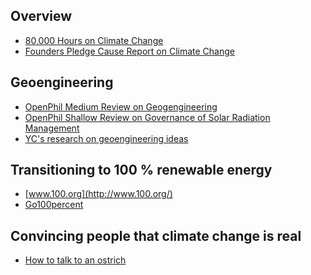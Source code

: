 <!-- TITLE: Reducing Risk from Climate Change -->
<!-- SUBTITLE: Making sure the world doesn't overheat to death -->

## Overview

* [80,000 Hours on Climate Change](https://80000hours.org/problem-profiles/climate-change/)
* [Founders Pledge Cause Report on Climate Change](https://founderspledge.com/research/Cause%20Report%20-%20Climate%20Change.pdf)


## Geoengineering

* [OpenPhil Medium Review on Geogengineering](https://www.openphilanthropy.org/research/cause-reports/geoengineering)
* [OpenPhil Shallow Review on Governance of Solar Radiation Management](https://www.openphilanthropy.org/research/cause-reports/SRM-governance)
* [YC's research on geoengineering ideas](http://carbon.ycombinator.com/)

## Transitioning to 100 % renewable energy

* [www.100.org](http://www.100.org/)
*  [Go100percent](http://www.go100percent.org/cms/)

## Convincing people that climate change is real

* [How to talk to an ostrich](http://earththeoperatorsmanual.com/main-video/how-to-talk-to-an-ostrich)
